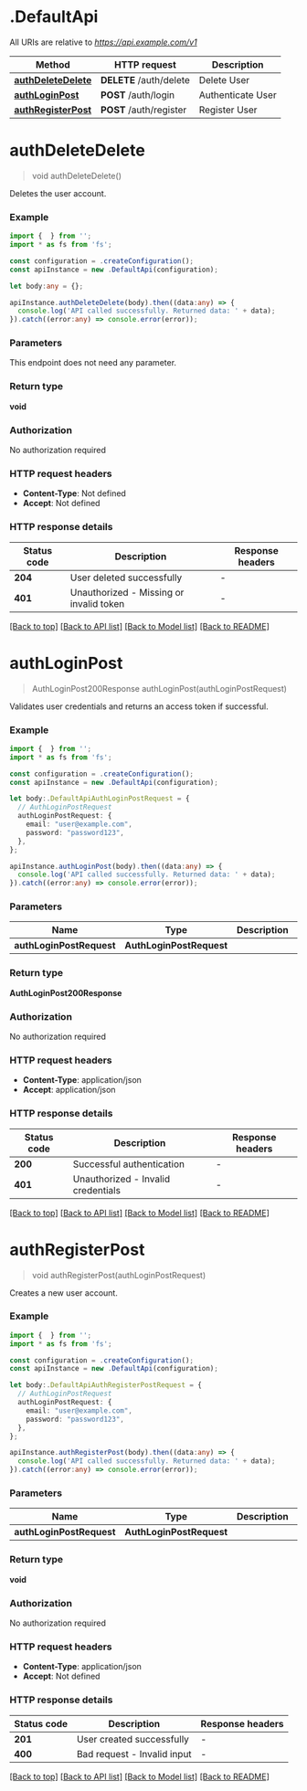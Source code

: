 # .DefaultApi

All URIs are relative to *https://api.example.com/v1*

Method | HTTP request | Description
------------- | ------------- | -------------
[**authDeleteDelete**](DefaultApi.md#authDeleteDelete) | **DELETE** /auth/delete | Delete User
[**authLoginPost**](DefaultApi.md#authLoginPost) | **POST** /auth/login | Authenticate User
[**authRegisterPost**](DefaultApi.md#authRegisterPost) | **POST** /auth/register | Register User


# **authDeleteDelete**
> void authDeleteDelete()

Deletes the user account.

### Example


```typescript
import {  } from '';
import * as fs from 'fs';

const configuration = .createConfiguration();
const apiInstance = new .DefaultApi(configuration);

let body:any = {};

apiInstance.authDeleteDelete(body).then((data:any) => {
  console.log('API called successfully. Returned data: ' + data);
}).catch((error:any) => console.error(error));
```


### Parameters
This endpoint does not need any parameter.


### Return type

**void**

### Authorization

No authorization required

### HTTP request headers

 - **Content-Type**: Not defined
 - **Accept**: Not defined


### HTTP response details
| Status code | Description | Response headers |
|-------------|-------------|------------------|
**204** | User deleted successfully |  -  |
**401** | Unauthorized - Missing or invalid token |  -  |

[[Back to top]](#) [[Back to API list]](README.md#documentation-for-api-endpoints) [[Back to Model list]](README.md#documentation-for-models) [[Back to README]](README.md)

# **authLoginPost**
> AuthLoginPost200Response authLoginPost(authLoginPostRequest)

Validates user credentials and returns an access token if successful.

### Example


```typescript
import {  } from '';
import * as fs from 'fs';

const configuration = .createConfiguration();
const apiInstance = new .DefaultApi(configuration);

let body:.DefaultApiAuthLoginPostRequest = {
  // AuthLoginPostRequest
  authLoginPostRequest: {
    email: "user@example.com",
    password: "password123",
  },
};

apiInstance.authLoginPost(body).then((data:any) => {
  console.log('API called successfully. Returned data: ' + data);
}).catch((error:any) => console.error(error));
```


### Parameters

Name | Type | Description  | Notes
------------- | ------------- | ------------- | -------------
 **authLoginPostRequest** | **AuthLoginPostRequest**|  |


### Return type

**AuthLoginPost200Response**

### Authorization

No authorization required

### HTTP request headers

 - **Content-Type**: application/json
 - **Accept**: application/json


### HTTP response details
| Status code | Description | Response headers |
|-------------|-------------|------------------|
**200** | Successful authentication |  -  |
**401** | Unauthorized - Invalid credentials |  -  |

[[Back to top]](#) [[Back to API list]](README.md#documentation-for-api-endpoints) [[Back to Model list]](README.md#documentation-for-models) [[Back to README]](README.md)

# **authRegisterPost**
> void authRegisterPost(authLoginPostRequest)

Creates a new user account.

### Example


```typescript
import {  } from '';
import * as fs from 'fs';

const configuration = .createConfiguration();
const apiInstance = new .DefaultApi(configuration);

let body:.DefaultApiAuthRegisterPostRequest = {
  // AuthLoginPostRequest
  authLoginPostRequest: {
    email: "user@example.com",
    password: "password123",
  },
};

apiInstance.authRegisterPost(body).then((data:any) => {
  console.log('API called successfully. Returned data: ' + data);
}).catch((error:any) => console.error(error));
```


### Parameters

Name | Type | Description  | Notes
------------- | ------------- | ------------- | -------------
 **authLoginPostRequest** | **AuthLoginPostRequest**|  |


### Return type

**void**

### Authorization

No authorization required

### HTTP request headers

 - **Content-Type**: application/json
 - **Accept**: Not defined


### HTTP response details
| Status code | Description | Response headers |
|-------------|-------------|------------------|
**201** | User created successfully |  -  |
**400** | Bad request - Invalid input |  -  |

[[Back to top]](#) [[Back to API list]](README.md#documentation-for-api-endpoints) [[Back to Model list]](README.md#documentation-for-models) [[Back to README]](README.md)


